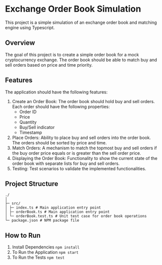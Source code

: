 # Exchange Order Book Simulation

This project is a simple simulation of an exchange order book and matching engine using Typescript.

## Overview

The goal of this project is to create a simple order book for a mock cryptocurrency exchange. The order book should be able to match buy and sell orders based on price and time priority.

## Features

The application should have the following features:

1. Create an Order Book: The order book should hold buy and sell orders. Each order should have the following properties:
   - Order ID
   - Price
   - Quantity
   - Buy/Sell indicator
   - Timestamp
2. Place Orders: Ability to place buy and sell orders into the order book. The orders should be sorted by price and time.
3. Match Orders: A mechanism to match the topmost buy and sell orders if the buy order price equals or is greater than the sell order price.
4. Displaying the Order Book: Functionality to show the current state of the order book with separate lists for buy and sell orders.
5. Testing: Test scenarios to validate the implemented functionalities.

## Project Structure

```
./
│
├─ src/
│ ├─ index.ts # Main application entry point
│ ├─ orderBook.ts # Main application entry point
│ └─ orderBook.test.ts # Unit test case for order book operations
└─ package.json # NPM package file
```

## How to Run

1. Install Dependencies
   `npm install`
2. To Run the Application
   `npm start`
3. To Run the Tests
   `npm test`
